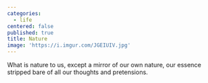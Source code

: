 ```yaml
---
categories:
  - life
centered: false
published: true
title: Nature
image: 'https://i.imgur.com/JGEIUIV.jpg'
---
```

What is nature to us,
except a mirror
of our own nature,
our essence stripped bare
of all our thoughts 
and pretensions.
